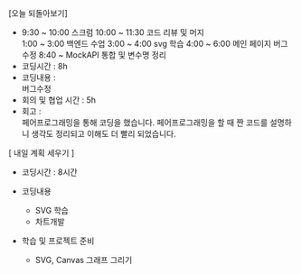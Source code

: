 [오늘 되돌아보기]

- 9:30 ~ 10:00 스크럼
  10:00 ~ 11:30 코드 리뷰 및 머지 <br/>
  1:00 ~ 3:00 백엔드 수업
  3:00 ~ 4:00 svg 학습
  4:00 ~ 6:00 메인 페이지 버그수정
  8:40 ~ MockAPI 통합 및 변수명 정리
  <br/>
- 코딩시간 : 8h
- 코딩내용 :  
   버그수정
- 회의 및 협업 시간 : 5h
- 회고 : <br/>
  페어프로그래밍을 통해 코딩을 했습니다. 페어프로그래밍을 할 때 짠 코드를 설명하니 생각도 정리되고 이해도 더 빨리 되었습니다.

[ 내일 계획 세우기 ]

- 코딩시간 : 8시간
- 코딩내용

  - SVG 학습
  - 차트개발

- 학습 및 프로젝트 준비
  - SVG, Canvas 그래프 그리기
